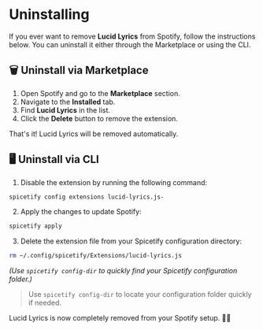 # Uninstalling

If you ever want to remove **Lucid Lyrics** from Spotify, follow the instructions below. You can uninstall it either through the Marketplace or using the CLI.

## 🗑 Uninstall via Marketplace

1. Open Spotify and go to the **Marketplace** section.
2. Navigate to the **Installed** tab.
3. Find **Lucid Lyrics** in the list.
4. Click the **Delete** button to remove the extension.

That's it! Lucid Lyrics will be removed automatically.

## 🖥 Uninstall via CLI

1. Disable the extension by running the following command:

```bash
spicetify config extensions lucid-lyrics.js-
````

2. Apply the changes to update Spotify:

```bash
spicetify apply
```

3. Delete the extension file from your Spicetify configuration directory:

```bash
rm ~/.config/spicetify/Extensions/lucid-lyrics.js
```
*(Use `spicetify config-dir` to quickly find your Spicetify configuration folder.)*

> Use `spicetify config-dir` to locate your configuration folder quickly if needed.

Lucid Lyrics is now completely removed from your Spotify setup. 🎵✅

